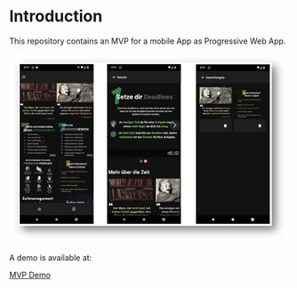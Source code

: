# Introduction

This repository contains an MVP for a mobile App as Progressive Web App.  
  
![App](/doc/app_screens.png?raw=true "App")  
  
  
A demo is available at:  
  
[MVP Demo](https://tipsle.firebaseapp.com/)